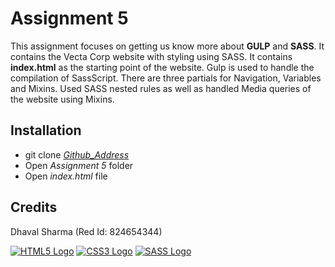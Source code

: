 # Assignment 5
This assignment focuses on getting us know more about **GULP** and **SASS**. It contains the Vecta Corp website with styling using SASS. It contains **index.html** as the starting point of the website. Gulp is used to handle the compilation of SassScript. There are three partials for Navigation, Variables and Mixins. Used SASS nested rules as well as handled Media queries of the website using Mixins.

## Installation
* git clone _[Github_Address][Vecta_Address]_
* Open _Assignment 5_ folder
* Open _index.html_ file

## Credits
Dhaval Sharma (Red Id: 824654344)

[![HTML5 Logo](/dist/images/html5.png)](https://en.wikipedia.org/wiki/HTML5)
[![CSS3 Logo](/dist/images/css3.png)](https://en.wikipedia.org/wiki/CSS)
[![SASS Logo](/dist/images/sass.png)](https://en.wikipedia.org/wiki/Sass_(stylesheet_language))

[Vecta_Address]: https://github.com/dhavalsharma97/ModernWebDevelopmentFrameworks/tree/master/Assignment%205